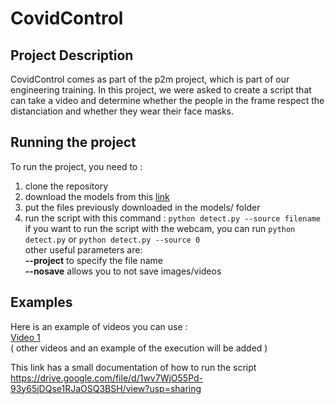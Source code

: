 # CovidControl

## Project Description ##
CovidControl comes as part of the p2m project, which is part of our engineering training. In this project, we were asked to create a script that can take a video and determine whether the people in the frame respect the distanciation and whether they wear their face masks.

## Running the project ## 
To run the project, you need to :
1. clone the repository
2. download the models from this [link](https://drive.google.com/file/d/1Xl4WMVmz665ii00ZLbCt_KhIOQZVX0Oj/view?usp=sharing "link")
3. put the files previously downloaded in the models/ folder
4. run the script with this command :
    `python detect.py --source filename` <br />
if you want to run the script with the webcam, you can run
    `python detect.py` or `python detect.py --source 0` <br />
other useful parameters are: <br /> 
    **--project**  to specify the file name <br />
    **--nosave** allows you to not save images/videos <br />

## Examples ##
Here is an example of videos you can use : <br />
[Video 1](https://drive.google.com/file/d/1plERPVrBuUtFjyxqtLZQ2I9re3cm-AWy/view?usp=sharing "Video 1") <br />
( other videos and an example of the execution will be added )

This link has a small documentation of how to run the script <br />
https://drive.google.com/file/d/1wv7WjO55Pd-93y65jDQse1RJaOSQ3BSH/view?usp=sharing
